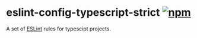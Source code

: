 # eslint-config-typescript-strict [![npm][npm-image]][npm-url]

[npm-image]: https://img.shields.io/npm/v/eslint-config-typescript-strict?style=flat-square
[npm-url]: https://www.npmjs.com/package/eslint-config-typescript-strict

A set of [ESLint](http://eslint.org) rules for typescipt projects.
